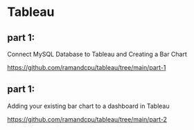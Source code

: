 # Tableau



## part 1:

Connect MySQL Database to Tableau and Creating a Bar Chart

https://github.com/ramandcpu/tableau/tree/main/part-1



## part 1:

Adding your existing bar chart to a dashboard in Tableau

https://github.com/ramandcpu/tableau/tree/main/part-2
